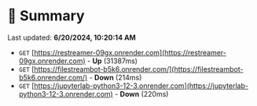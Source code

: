 # 📖 Summary
Last updated: **6/20/2024, 10:20:14 AM**

- `GET` [https://restreamer-09gx.onrender.com](https://restreamer-09gx.onrender.com) - **Up** (31387ms)
- `GET` [https://filestreambot-b5k6.onrender.com/](https://filestreambot-b5k6.onrender.com/) - **Down** (214ms)
- `GET` [https://jupyterlab-python3-12-3.onrender.com](https://jupyterlab-python3-12-3.onrender.com) - **Down** (220ms)
